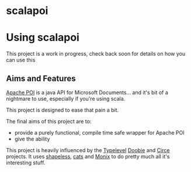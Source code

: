 # scalapoi

# Using scalapoi

This project is a work in progress, check back soon for details on how you can use this

## Aims and Features

[Apache POI](https://poi.apache.org/) is a java API for Microsoft Documents... and it's bit of a nightmare to use, especially if you're using scala.

This project is designed to ease that pain a bit.

The final aims of this project are to:
- provide a purely functional, compile time safe wrapper for Apache POI
- give the ability

This project is heavily influenced by the [Typelevel](typelevel.org) [Doobie](https://github.com/tpolecat/doobie) and [Circe](https://github.com/circe/circe) projects. It uses [shapeless](https://github.com/milessabin/shapeless),  [cats](https://github.com/typelevel/cats) and [Monix](https://monix.io) to do pretty much all it's interesting stuff.
